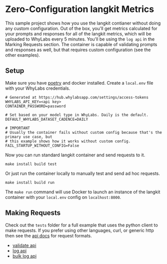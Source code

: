 # Zero-Configuration langkit Metrics

This sample project shows how you use the langkit contianer without doing any custom configuration. Out of the box, you'll get metrics
calculated for your prompts and responses for all of the langkit metrics, which will be uploaded to WhyLabs every 5 minutes. You'll be using
the `log api` in the Marking Requests section. The container is capable of validating prompts and responses as well, but that requires
custom configuration (see the other examples).

## Setup

Make sure you have [poetry](https://python-poetry.org/) and docker installed. Create a `local.env` file with your WhyLabs credentials.

```
# Generated at https://hub.whylabsapp.com/settings/access-tokens
WHYLABS_API_KEY=<api key>
CONTAINER_PASSWORD=password

# Set based on your model type in WhyLabs. Daily is the default.
DEFAULT_WHYLABS_DATASET_CADENCE=DAILY

# IMPORTANT
# Usually the container fails without custom config because that's the primary use case, but
# this example shows how it works without custom config.
FAIL_STARTUP_WITHOUT_CONFIG=False
```

Now you can run standard langkit container and send requests to it.

```
make install build test
```

Or just run the container locally to manually test and send ad hoc requests.

```
make install build run
```

The `make run` command will use Docker to launch an instance of the langkit container with your `local.env` config on `localhost:8000`.

## Making Requests

Check out the `tests` folder for a full example that uses the python client to make requests. If you prefer using other languages, curl, or
generic http then see the [api docs](https://whylabs.github.io/langkit-container-examples/api.html) for request formats.

- [validate api](https://whylabs.github.io/langkit-container-examples/api.html#tag/llm/operation/validate_llm)
- [log api](https://whylabs.github.io/langkit-container-examples/api.html#tag/llm/operation/log_llm)
- [bulk log api](https://whylabs.github.io/langkit-container-examples/api.html#tag/profile/operation/log)
